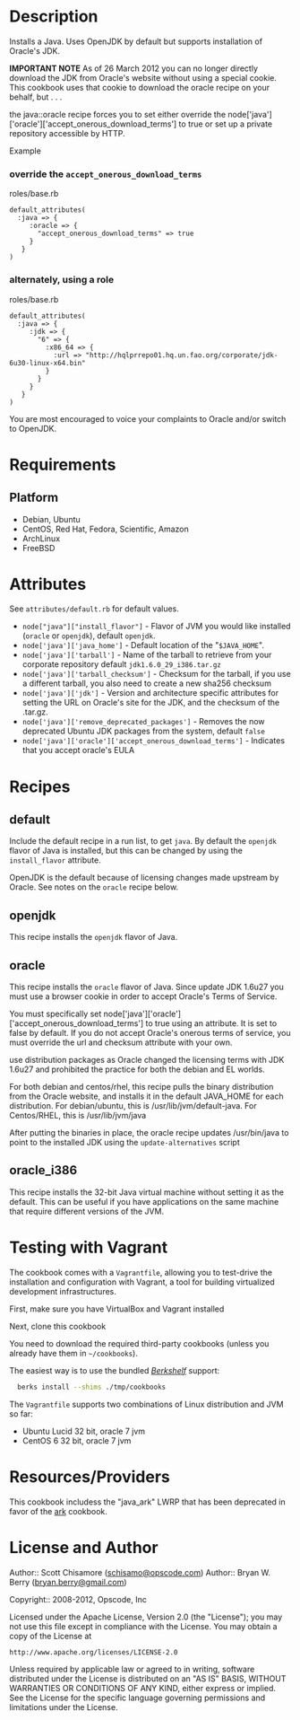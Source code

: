 Description
===========

Installs a Java. Uses OpenJDK by default but supports installation of Oracle's JDK.

**IMPORTANT NOTE** As of 26 March 2012 you can no longer directly download
the JDK from Oracle's website without using a special cookie. This cookbook uses
that cookie to download the oracle recipe on your behalf, but . . . 

the java::oracle recipe forces you to set either override
the node['java']['oracle']['accept_onerous_download_terms'] to true or set up a
private repository accessible by HTTP. 

Example

### override the `accept_onerous_download_terms`

roles/base.rb

```
default_attributes(
  :java => {
     :oracle => {
       "accept_onerous_download_terms" => true
     }
   }
)
```


### alternately, using a role

roles/base.rb

```
default_attributes(
  :java => {
     :jdk => {
       "6" => {
         :x86_64 => {
           :url => "http://hqlprrepo01.hq.un.fao.org/corporate/jdk-6u30-linux-x64.bin"
         }
       }
     }
   }
)
```

You are most encouraged to voice your complaints to Oracle and/or
switch to OpenJDK.

Requirements
============

Platform
--------

* Debian, Ubuntu
* CentOS, Red Hat, Fedora, Scientific, Amazon
* ArchLinux
* FreeBSD

Attributes
==========

See `attributes/default.rb` for default values.

* `node["java"]["install_flavor"]` - Flavor of JVM you would like installed (`oracle` or
`openjdk`), default `openjdk`.
* `node['java']['java_home']` - Default location of the "`$JAVA_HOME`".
* `node['java']['tarball']` - Name of the tarball to retrieve from your corporate
repository default `jdk1.6.0_29_i386.tar.gz`
* `node['java']['tarball_checksum']` - Checksum for the tarball, if you use a different
tarball, you also need to create a new sha256 checksum
* `node['java']['jdk']` - Version and architecture specific attributes for setting the
URL on Oracle's site for the JDK, and the checksum of the .tar.gz.
* `node['java']['remove_deprecated_packages']` - Removes the now deprecated Ubuntu JDK
packages from the system, default `false`
* `node['java']['oracle']['accept_onerous_download_terms']` - Indicates that you accept 
  oracle's EULA



Recipes
=======

default
-------

Include the default recipe in a run list, to get `java`.  By default
the `openjdk` flavor of Java is installed, but this can be changed by
using the `install_flavor` attribute.

OpenJDK is the default because of licensing changes made upstream by
Oracle. See notes on the `oracle` recipe below.

openjdk
-------

This recipe installs the `openjdk` flavor of Java.

oracle
------

This recipe installs the `oracle` flavor of Java. Since update JDK 1.6u27
you must use a browser cookie in order to accept Oracle's Terms of Service. 

You must specifically set node['java']['oracle']['accept_onerous_download_terms'] to
true using an attribute. It is set to false by default. If you do not accept
Oracle's onerous terms of service, you must override the url and checksum 
attribute with your own.

use distribution packages as Oracle changed the licensing terms with
JDK 1.6u27 and prohibited the practice for both the debian and EL worlds.

For both debian and centos/rhel, this recipe pulls the binary
distribution from the Oracle website, and installs it in the default
JAVA_HOME for each distribution. For debian/ubuntu, this is
/usr/lib/jvm/default-java. For Centos/RHEL, this is /usr/lib/jvm/java

After putting the binaries in place, the oracle recipe updates
/usr/bin/java to point to the installed JDK using the
`update-alternatives` script

oracle_i386
-----------

This recipe installs the 32-bit Java virtual machine without setting
it as the default. This can be useful if you have applications on the
same machine that require different versions of the JVM.


Testing with Vagrant
====================

The cookbook comes with a `Vagrantfile`, allowing you to test-drive the installation and configuration with Vagrant, a tool for building virtualized development infrastructures.

First, make sure you have VirtualBox and Vagrant installed

Next, clone this cookbook

You need to download the required third-party cookbooks (unless you already have them in `~/cookbooks`).

The easiest way is to use the bundled [_Berkshelf_](http://berkshelf.com) support:

~~~~~~~~~~~~~~~~~~~~~~~~~~~~~~~~~~~~~~~~~~~~~~~~~~~~~~~~~~~~~~~~~~~~~~~~~~bash
  berks install --shims ./tmp/cookbooks
~~~~~~~~~~~~~~~~~~~~~~~~~~~~~~~~~~~~~~~~~~~~~~~~~~~~~~~~~~~~~~~~~~~~~~~~~~~~~~

The `Vagrantfile` supports two combinations of Linux distribution and JVM so far:

* Ubuntu Lucid 32 bit, oracle 7 jvm
* CentOS 6 32 bit, oracle 7 jvm


Resources/Providers
===================

This cookbook includess the "java_ark" LWRP that has been deprecated in favor of 
the [ark](http://github.com/opscode-cookbooks/ark) cookbook.


License and Author
==================

Author:: Scott Chisamore (<schisamo@opscode.com>)
Author:: Bryan W. Berry (<bryan.berry@gmail.com>)

Copyright:: 2008-2012, Opscode, Inc

Licensed under the Apache License, Version 2.0 (the "License");
you may not use this file except in compliance with the License.
You may obtain a copy of the License at

    http://www.apache.org/licenses/LICENSE-2.0

Unless required by applicable law or agreed to in writing, software
distributed under the License is distributed on an "AS IS" BASIS,
WITHOUT WARRANTIES OR CONDITIONS OF ANY KIND, either express or implied.
See the License for the specific language governing permissions and
limitations under the License.
